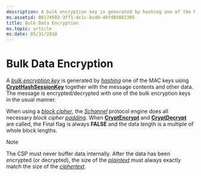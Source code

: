 ```yaml
---
description: A bulk encryption key is generated by hashing one of the MAC keys using CryptHashSessionKey together with the message contents and other data. The message is encrypted/decrypted with one of the bulk encryption keys in the usual manner.
ms.assetid: 08174502-3ff1-4c1c-bcd0-46fd85882305
title: Bulk Data Encryption
ms.topic: article
ms.date: 05/31/2018
---
```


# Bulk Data Encryption

A [*bulk encryption key*](../secgloss/b-gly.md) is generated by [*hashing*](../secgloss/h-gly.md) one of the MAC keys using [**CryptHashSessionKey**](/windows/desktop/api/Wincrypt/nf-wincrypt-crypthashsessionkey) together with the message contents and other data. The message is encrypted/decrypted with one of the bulk encryption keys in the usual manner.

When using a [*block cipher*](../secgloss/b-gly.md), the [*Schannel*](../secgloss/s-gly.md) protocol engine does all necessary *block cipher* [*padding*](../secgloss/p-gly.md). When [**CryptEncrypt**](/windows/desktop/api/Wincrypt/nf-wincrypt-cryptencrypt) and [**CryptDecrypt**](/windows/desktop/api/Wincrypt/nf-wincrypt-cryptdecrypt) are called, the Final flag is always **FALSE** and the data length is a multiple of whole block lengths.

> [!Note]  
> The CSP must never buffer data internally. After the data has been encrypted (or decrypted), the size of the [*plaintext*](../secgloss/p-gly.md) must always exactly match the size of the [*ciphertext*](../secgloss/c-gly.md).

 

 

 
